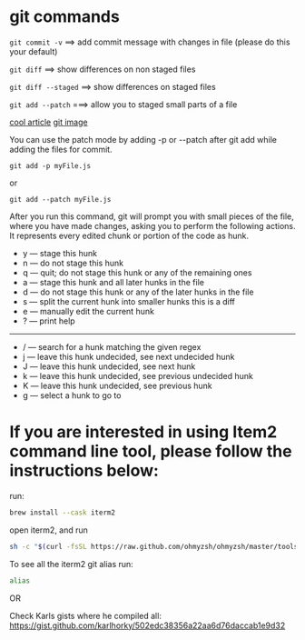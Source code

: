 # git commands

`git commit -v` ==> add commit message with changes in file (please do this your default)

`git diff` ==> show differences on non staged files

`git diff --staged` ==> show differences on staged files

`git add --patch` ===> allow you to staged small parts of a file

[cool article](https://paritosh-pundir.medium.com/take-control-of-your-commits-with-git-adds-patch-mode-2a5187590c3)
[git image](https://informaticaynadamas.com/wp-content/uploads/2020/02/Agregar-un-t%C3%ADtulo-1.jpg)

You can use the patch mode by adding -p or --patch after git add while adding the files for commit.

```
git add -p myFile.js
```

or

```
git add --patch myFile.js
```

After you run this command, git will prompt you with small pieces of the file, where you have made changes, asking you to perform the following actions. It represents every edited chunk or portion of the code as hunk.

- y — stage this hunk
- n — do not stage this hunk
- q — quit; do not stage this hunk or any of the remaining ones
- a — stage this hunk and all later hunks in the file
- d — do not stage this hunk or any of the later hunks in the file
- s — split the current hunk into smaller hunks this is a diff
- e — manually edit the current hunk
- ? — print help

---

- / — search for a hunk matching the given regex
- j — leave this hunk undecided, see next undecided hunk
- J — leave this hunk undecided, see next hunk
- k — leave this hunk undecided, see previous undecided hunk
- K — leave this hunk undecided, see previous hunk
- g — select a hunk to go to

# If you are interested in using Item2 command line tool, please follow the instructions below:

run:

```bash
brew install --cask iterm2
```

open iterm2, and run

```bash
sh -c "$(curl -fsSL https://raw.github.com/ohmyzsh/ohmyzsh/master/tools/install.sh)"
```

To see all the iterm2 git alias run:

```bash
alias
```

OR

Check Karls gists where he compiled all:
https://gist.github.com/karlhorky/502edc38356a22aa6d76daccab1e9d32
